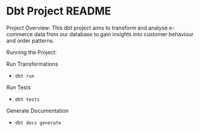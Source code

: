 # Dbt Project README

Project Overview:
This dbt project aims to transform and analyse e-commerce data from our database to gain insights into customer behaviour and order patterns.


Running the Project:

Run Transformations
- `dbt run`

Run Tests
- `dbt tests`

Generate Documentation 
- `dbt docs generate`
